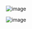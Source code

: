 ![image](https://user-images.githubusercontent.com/12953812/165001768-d62a0707-01b3-4dae-85aa-736e663cd817.png)

![image](https://user-images.githubusercontent.com/12953812/165001878-44de9858-3aff-4711-9397-36e073b8b057.png)
